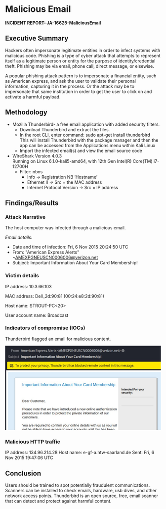# Malicious Email
<b>INCIDENT REPORT: JA-16625-MaliciousEmail </b>

## Executive Summary 
Hackers often impersonate legitimate entities in order to infect systems with malicious code. Phishing is a type of cyber attack that attempts to represent itself as a legitimate person or entity for the purpose of identity/credential theft. Phishing may be via email, phone call, direct message, or elsewise.

A popular phishing attack pattern is to impersonate a financial entity, such as American express, and ask the user to validate their personal information, capturing it in the process. Or the attack may be to impersonate that same institution in order to get the user to click on and activate a harmful payload. 

## Methodology 
- Mozilla Thunderbird-  a free email application with added security filters. 
    - Download Thunderbird and extract the files. 
    - In the root CLI, enter command: sudo apt-get install thunderbird     
        This will install Thunderbird with the package manager and then the app can be accessed from the Applications menu within Kali Linux
    - Import the infected email(s) and view the email source code
- WireShark Version 4.0.3  
    Running on Linux 6.1.0-kali5-amd64, with 12th Gen Intel(R) Core(TM) i7-12700H
    - Filter: nbns		
        - Info → Registration NB ‘Hostname’ 
        - Ethernet II → Src = the MAC address
        - Internet Protocol Version → Src = IP address

## Findings/Results 
### Attack Narrative 
The host computer was infected through a malicious email. 

<i>Email details:</i>
- Date and time of infection: Fri, 6 Nov 2015 20:24:50 UTC
- From: "American Express Alerts" ~AMEXPGNEUSCN0006006@verizon.net
- Subject: Important Information About Your Card Membership!

### Victim details 
IP address: 10.3.66.103

MAC address: Dell_2d:90:81 (00:24:e8:2d:90:81)

Host name: STROUT-PC<20>

User account name: Broadcast

### Indicators of compromise (IOCs) 
Thunderbird flagged an email for malicious content. 

![Malicious Email](https://github.com/serengetijade/Cyber_Security/blob/main/img/MaliciousEmail.jpg)

### Malicious HTTP traffic 
IP address: 134.96.214.28
Host name: e-gf-a.htw-saarland.de
Sent: Fri, 6 Nov 2015 19:47:06 UTC

## Conclusion 
Users should be trained to spot potentially fraudulent communications. Scanners can be installed to check emails, hardware, usb dives, and other network access points. Thunderbird is an open source, free, email scanner that can detect and protect against harmful content.
